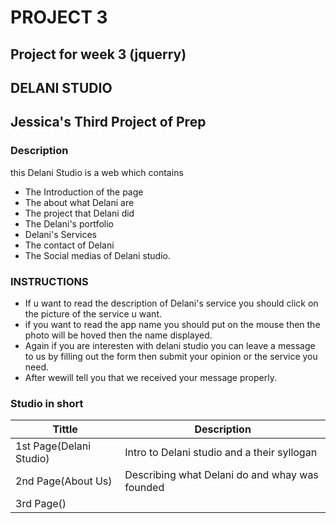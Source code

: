 # PROJECT 3
## Project for week 3 (jquerry)
## DELANI STUDIO
## Jessica's Third Project of Prep
### Description
this Delani Studio is a web which contains 
- The Introduction of the page
- The about what Delani are
- The project that Delani did
- The Delani's portfolio 
- Delani's Services
- The contact of Delani
- The Social medias of Delani studio.

### INSTRUCTIONS
- If u want to read the description of Delani's service you should click on the picture of the service u want.
- if you want to read the app name you should put on the mouse then the photo will be hoved then the name displayed.
- Again if you are interesten with delani studio you can leave a message to us by filling out the form then submit your opinion or the service you need.
- After wewill tell you that we received your message properly.

### Studio in short

|Tittle                                   |Description                                        |
|-----------------------------------------|---------------------------------------------------|
|1st Page(Delani Studio)                  |Intro to Delani studio and a their syllogan        |
|2nd Page(About Us)                       |Describing what Delani do and whay was founded     |
|3rd Page()
